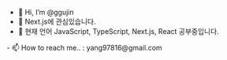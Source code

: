 - 👋 Hi, I’m @ggujin
- 👀 Next.js에 관심있습니다.
- 🌱 현재 언어 JavaScript, TypeScript, Next.js, React 공부중입니다.
<!--- - 💞️ I’m looking to collaborate on ... ---!>
- 📫 How to reach me.. : yang97816@gmail.com

<!---
ggujin/ggujin is a ✨ special ✨ repository because its `README.md` (this file) appears on your GitHub profile.
You can click the Preview link to take a look at your changes.
--->
